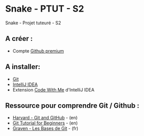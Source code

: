 # Snake - PTUT - S2
Snake - Projet tuteuré - S2

## A créer :
- Compte [Github premium](https://education.github.com/pack/offers)

## A installer:
- [Git](https://git-scm.com/downloads)
- [IntelliJ IDEA](https://www.jetbrains.com/fr-fr/idea/)
- Extension [Code With Me](https://www.jetbrains.com/help/idea/code-with-me.html) d'IntelliJ IDEA

## Ressource pour comprendre Git / Github :
- [Harvard - Git and GitHub](https://www.youtube.com/watch?v=eulnSXkhE7I&list=PLjrPHUQxj3oTZS2g9iwfdv7eKHbUl1kWn&index=2&t=3168s&ab_channel=CS50) - (en)
- [Git Tutorial for Beginners](https://www.youtube.com/watch?v=XF99kTmS2gg&ab_channel=KeepOnCoding) - (en)
- [Graven - Les Bases de Git](https://www.youtube.com/watch?v=gp_k0UVOYMw&list=PLjrPHUQxj3oTZS2g9iwfdv7eKHbUl1kWn&index=3&ab_channel=Graven-D%C3%A9veloppement) - (fr)
